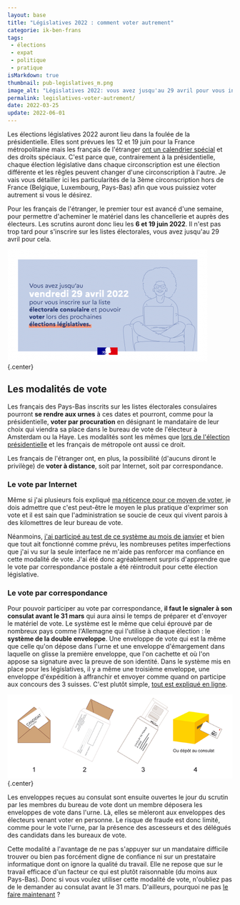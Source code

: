```yaml
---
layout: base
title: "Législatives 2022 : comment voter autrement"
categorie: ik-ben-frans
tags: 
 - élections
 - expat
 - politique
 - pratique
isMarkdown: true
thumbnail: pub-legislatives_m.png
image_alt: "Législatives 2022: vous avez jusqu'au 29 avril pour vous inscrire sur les listes électorales"
permalink: legislatives-voter-autrement/
date: 2022-03-25
update: 2022-06-01
---
```


Les élections législatives 2022 auront lieu dans la foulée de la présidentielle. Elles sont prévues les 12 et 19 juin pour la France métropolitaine mais les français de l'étranger [ont un calendrier spécial](https://www.service-public.fr/particuliers/actualites/A15053) et des droits spéciaux. C'est parce que, contrairement à la présidentielle, chaque élection législative dans chaque circonscription est une élection différente et les rêgles peuvent changer d'une circonscription à l'autre. Je vais vous détailler ici les particularités de la 3ème circonscription hors de France (Belgique, Luxembourg, Pays-Bas) afin que vous puissiez voter autrement si vous le désirez.

Pour les français de l'étranger, le premier tour est avancé d'une semaine, pour permettre d'acheminer le matériel dans les chancellerie et auprès des électeurs. Les scrutins auront donc lieu les **6 et 19 juin 2022**. Il n'est pas trop tard pour s'inscrire sur les listes électorales, vous avez jusqu'au 29 avril pour cela.

![Législatives 2022: vous avez jusqu'au 29 avril pour vous inscrire sur les listes électorales](pub-legislatives_m.png){.center}

<!--excerpt-->
## Les modalités de vote

Les français des Pays-Bas inscrits sur les listes électorales consulaires pourront **se rendre aux urnes** à ces dates et pourront, comme pour la présidentielle, **voter par procuration** en désignant le mandataire de leur choix qui viendra  sa place dans le bureau de vote de l'électeur à Amsterdam ou la Haye. Les modalités sont les mêmes que [lors de l'élection présidentielle](/presidentielle-voter-autrement) et les français de métropole ont aussi ce droit.

Les français de l'étranger ont, en plus, la possibilité (d'aucuns diront le privilège) de **voter à distance**, soit par Internet, soit par correspondance.

### Le vote par Internet

Même si j'ai plusieurs fois expliqué [ma réticence pour ce moyen de voter](/Rencontre-vote-electronique), je dois admettre que c'est peut-être le moyen le plus pratique d'exprimer son vote et il est sain que l'administration se soucie de ceux qui vivent parois à des kilomettres de leur bureau de vote.

Néanmoins, [j'ai participé au test de ce système au mois de janvier](/teste-le-vote-Internet) et bien que tout ait fonctionné comme prévu, les nombreuses petites imperfections que j'ai vu sur la seule interface ne m'aide pas renforcer ma confiance en cette modalité de vote. J'ai été donc agréablement surpris d'apprendre que le vote par correspondance postale a été réintroduit pour cette élection législative.

### Le vote par correspondance

Pour pouvoir participer au vote par correspondance, **il faut le signaler à son consulat avant le 31 mars** qui aura ainsi le temps de préparer et d'envoyer le matériel de vote. Le système est le même que celui éprouvé par de nombreux pays comme l'Allemagne qui l'utilise à chaque élection : le **système de la double enveloppe**. Une enveloppe de vote qui est la même que celle qu'on dépose dans l'urne et une enveloppe d'émargement dans laquelle on glisse la première enveloppe, que l'on cachette et où l'on appose sa signature avec la preuve de son identité. Dans le système mis en place pour les législatives, il y a même une troisième enveloppe, une enveloppe d'éxpédition à affranchir et envoyer comme quand on participe aux concours des 3 suisses. C'est plutôt simple, [tout est expliqué en ligne](https://www.diplomatie.gouv.fr/fr/services-aux-francais/voter-a-l-etranger/modalites-de-vote/vote-par-correspondance/).

![Les trois enveloppes du vote par correspondance](shema-vote_par_correspondance.png){.center}

Les enveloppes reçues au consulat sont ensuite ouvertes le jour du scrutin par les membres du bureau de vote dont un membre déposera les enveloppes de vote dans l'urne. Là, elles se mèleront aux enveloppes des électeurs venant voter en personne. Le risque de fraude est donc limité, comme pour le vote l'urne, par la présence des ascesseurs et des délégués des candidats dans les bureaux de vote.

Cette modalité a l'avantage de ne pas s'appuyer sur un mandataire difficile trouver ou bien pas forcément digne de confiance ni sur un prestataire informatique dont on ignore la qualité du travail. Elle ne repose que sur le travail efficace d'un facteur ce qui est plutôt raisonnable (du moins aux Pays-Bas). Donc si vous voulez utiliser cette modalité de vote, n'oubliez pas de le demander au consulat avant le 31 mars. D'ailleurs, pourquoi ne pas [le faire maintenant](https://amsterdam.consulfrance.org/Nous-contacter) ?
